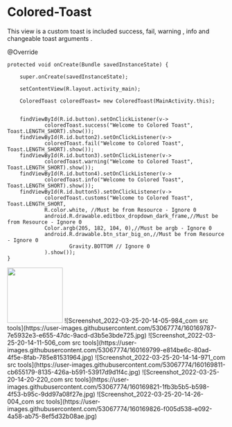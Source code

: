# Colored-Toast
This view is a custom toast is included success, fail, warning , info and changeable toast arguments .
 
 
 
 
 @Override
 
    protected void onCreate(Bundle savedInstanceState) {
    
        super.onCreate(savedInstanceState);
        
        setContentView(R.layout.activity_main);
        
        ColoredToast coloredToast= new ColoredToast(MainActivity.this);
        

        findViewById(R.id.button).setOnClickListener(v->
                coloredToast.success("Welcome to Colored Toast", Toast.LENGTH_SHORT).show());
        findViewById(R.id.button2).setOnClickListener(v->
                coloredToast.fail("Welcome to Colored Toast", Toast.LENGTH_SHORT).show());
        findViewById(R.id.button3).setOnClickListener(v->
                coloredToast.warning("Welcome to Colored Toast", Toast.LENGTH_SHORT).show());
        findViewById(R.id.button4).setOnClickListener(v->
                coloredToast.info("Welcome to Colored Toast", Toast.LENGTH_SHORT).show());
        findViewById(R.id.button5).setOnClickListener(v->
                coloredToast.customs("Welcome to Colored Toast", Toast.LENGTH_SHORT,
                R.color.white, //Must be from Resource - Ignore 0
                android.R.drawable.editbox_dropdown_dark_frame,//Must be from Resource - Ignore 0
                Color.argb(205, 182, 104, 0),//Must be argb - Ignore 0
                android.R.drawable.btn_star_big_on,//Must be from Resource - Ignore 0
                        Gravity.BOTTOM // Ignore 0
                ).show());
    }
<img src="https://user-images.githubusercontent.com/53067774/160169777-3021113f-06d0-47a4-b61e-030ee267834c.jpg" width="128"/>
![Screenshot_2022-03-25-20-14-05-984_com src tools](https://user-images.githubusercontent.com/53067774/160169787-7e5932e3-e655-47dc-9acd-d3b5e3bde725.jpg)
![Screenshot_2022-03-25-20-14-11-506_com src tools](https://user-images.githubusercontent.com/53067774/160169799-e814be6c-80ad-4f5e-8fab-785e81531964.jpg)
![Screenshot_2022-03-25-20-14-14-971_com src tools](https://user-images.githubusercontent.com/53067774/160169811-cb655179-8135-426a-b591-53917d9d1f4c.jpg)
![Screenshot_2022-03-25-20-14-20-220_com src tools](https://user-images.githubusercontent.com/53067774/160169821-1fb3b5b5-b598-4f53-b95c-9dd97a08f27e.jpg)
![Screenshot_2022-03-25-20-14-26-004_com src tools](https://user-images.githubusercontent.com/53067774/160169826-f005d538-e092-4a58-ab75-8ef5d32b08ae.jpg)

